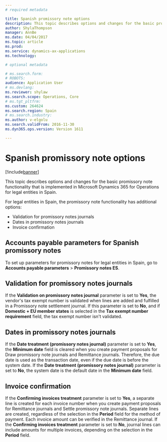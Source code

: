 ```yaml
---
# required metadata

title: Spanish promissory note options
description: This topic describes options and changes for the basic promissory note functionality that is implemented in Microsoft Dynamics 365 for Operations for legal entities in Spain.
author: ShylaThompson
manager: AnnBe
ms.date: 04/04/2017
ms.topic: article
ms.prod: 
ms.service: dynamics-ax-applications
ms.technology: 

# optional metadata

# ms.search.form: 
# ROBOTS: 
audience: Application User
# ms.devlang: 
ms.reviewer: shylaw
ms.search.scope: Operations, Core
# ms.tgt_pltfrm: 
ms.custom: 264624
ms.search.region: Spain
# ms.search.industry: 
ms.author: v-elgolu
ms.search.validFrom: 2016-11-30
ms.dyn365.ops.version: Version 1611

---
```


# Spanish promissory note options

[!include[banner](../includes/banner.md)]


This topic describes options and changes for the basic promissory note functionality that is implemented in Microsoft Dynamics 365 for Operations for legal entities in Spain.

For legal entities in Spain, the promissory note functionality has additional options:

-   Validation for promissory notes journals
-   Dates in promissory notes journals
-   Invoice confirmation

## Accounts payable parameters for Spanish promissory notes
To set up parameters for promissory notes for legal entities in Spain, go to **Accounts payable parameters** &gt; **Promissory notes ES**.

## Validation for promissory notes journals
If the **Validation on promissory notes journal** parameter is set to **Yes**, the vendor's tax exempt number is validated when lines are added and fulfilled in a Promissory note settlement journal. If this parameter is set to **No**, and if **Domestic + EU member states** is selected in the **Tax exempt number requirement** field, the tax exempt number isn't validated.

## Dates in promissory notes journals
If the **Date treatment (promissory notes journal)** parameter is set to **Yes**, the **Minimum date** field is cleared when you create payment proposals for Draw promissory note journals and Remittance journals. Therefore, the due date is used as the transaction date, even if the due date is before the system date. If the **Date treatment (promissory notes journal)** parameter is set to **No**, the system date is the default date in the **Minimum date** field.

## Invoice confirmation
If the **Confirming invoices treatment** parameter is set to **Yes**, a separate line is created for each invoice number when you create payment proposals for Remittance journals and Settle promissory note journals. Separate lines are created, regardless of the selection in the **Period** field for the method of payment. Each invoice amount can be verified in the Remittance journal. If the **Confirming invoices treatment** parameter is set to **No**, journal lines can include amounts for multiple invoices, depending on the selection in the **Period** field.



